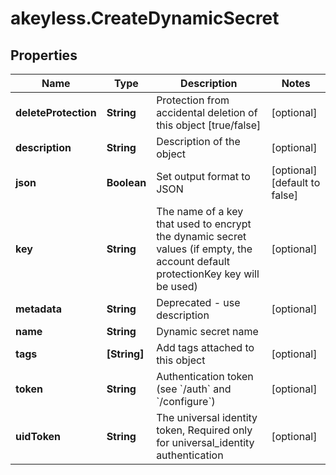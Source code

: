 # akeyless.CreateDynamicSecret

## Properties

Name | Type | Description | Notes
------------ | ------------- | ------------- | -------------
**deleteProtection** | **String** | Protection from accidental deletion of this object [true/false] | [optional] 
**description** | **String** | Description of the object | [optional] 
**json** | **Boolean** | Set output format to JSON | [optional] [default to false]
**key** | **String** | The name of a key that used to encrypt the dynamic secret values (if empty, the account default protectionKey key will be used) | [optional] 
**metadata** | **String** | Deprecated - use description | [optional] 
**name** | **String** | Dynamic secret name | 
**tags** | **[String]** | Add tags attached to this object | [optional] 
**token** | **String** | Authentication token (see &#x60;/auth&#x60; and &#x60;/configure&#x60;) | [optional] 
**uidToken** | **String** | The universal identity token, Required only for universal_identity authentication | [optional] 


